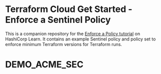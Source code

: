 # Terraform Cloud Get Started - Enforce a Sentinel Policy

This is a companion repository for the [Enforce a Policy
tutorial](https://learn.hashicorp.com/tutorials/terraform/policy-quickstart?in=terraform/cloud-get-started)
on HashiCorp Learn. It contains an example Sentinel policy and policy set to
enforce minimum Terraform versions for Terraform runs.
# DEMO_ACME_SEC

